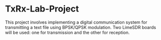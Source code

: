 # TxRx-Lab-Project
This project involves implementing a digital communication system for transmitting a text file using BPSK/QPSK modulation. Two LimeSDR boards will be used: one for transmission and the other for reception.
